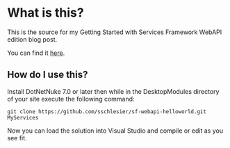 # What is this? #

This is the source for my Getting Started with Services Framework WebAPI edition blog post.

You can find it [here](http://www.dotnetnuke.com/Resources/Blogs/EntryId/3500/Getting-Started-with-Services-Framework-WebAPI-Edition.aspx).

## How do I use this? ##

Install DotNetNuke 7.0 or later then while in the DesktopModules directory of your site execute the following command:

    git clone https://github.com/sschlesier/sf-webapi-helloworld.git MyServices

Now you can load the solution into Visual Studio and compile or edit as you see fit.
